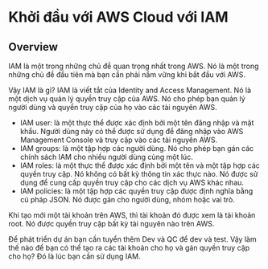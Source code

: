 # Khởi đầu với AWS Cloud với IAM

## Overview
IAM là một trong những chủ đề quan trọng nhất trong AWS. Nó là một trong những chủ đề đầu tiên mà bạn cần phải nắm vững khi bắt đầu với AWS.

Vậy IAM là gì? IAM là viết tắt của Identity and Access Management. Nó là một dịch vụ quản lý quyền truy cập của AWS. Nó cho phép bạn quản lý người dùng và quyền truy cập của họ vào các tài nguyên AWS.

- IAM user: là một thực thể được xác định bởi một tên đăng nhập và mật khẩu. Người dùng này có thể được sử dụng để đăng nhập vào AWS Management Console và truy cập vào các tài nguyên AWS.
- IAM groups: là một tập hợp các người dùng. Nó cho phép bạn gán các chính sách IAM cho nhiều người dùng cùng một lúc.
- IAM roles: là một thực thể được xác định bởi một tên và một tập hợp các quyền truy cập. Nó không có bất kỳ thông tin xác thực nào. Nó được sử dụng để cung cấp quyền truy cập cho các dịch vụ AWS khác nhau.
- IAM policies: là một tập hợp các quyền truy cập được định nghĩa bằng cú pháp JSON. Nó được gán cho người dùng, nhóm hoặc vai trò.

Khi tạo mới một tài khoản trên AWS, thì tài khoản đó được xem là tài khoản root. Nó được quyền truy cập bất kỳ tài nguyên nào trên AWS.

Để phát triển dự án bạn cần tuyển thêm Dev và QC để dev và test. Vậy làm thế nào để bạn có thể tạo ra các tài khoản cho họ và gán quyền truy cập cho họ? Đó là lúc bạn cần sử dụng IAM.



















